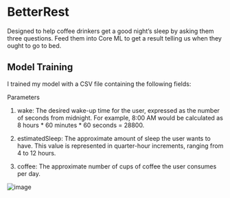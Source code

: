 # BetterRest
Designed to help coffee drinkers get a good night’s sleep by asking them three questions. Feed them into Core ML to get a result telling us when they ought to go to bed.

## Model Training
I trained my model with a CSV file containing the following fields:

Parameters
1. wake: The desired wake-up time for the user, expressed as the number of seconds from midnight. For example, 8:00 AM would be calculated as 8 hours * 60 minutes * 60 seconds = 28800.

2. estimatedSleep: The approximate amount of sleep the user wants to have. This value is represented in quarter-hour increments, ranging from 4 to 12 hours.

3. coffee: The approximate number of cups of coffee the user consumes per day.

![image](https://github.com/user-attachments/assets/4a16c44d-3d9c-47f6-a5dd-c8740d5c1856)
